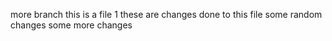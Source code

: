 more branch
this is a file 1
these are changes done to this file
some random changes
some more changes
